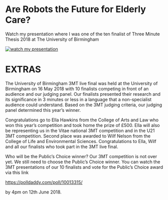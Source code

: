

# Are Robots the Future for Elderly Care?

Watch my presentation where I was one of the ten finalist 
of Three Minute Thesis 2018 at The University of Birmingham

[![watch my presentation](https://raw.githubusercontent.com/mxochicale/3mt/master/docs/video/images/videoimage01.png)](https://www.youtube.com/watch?v=07ewRYcS-0g)



# EXTRAS
The University of Birmingham 3MT live final was held at the University of Birmingham 
on 16 May 2018 with 10 finalists competing in front of an audience and our judging panel. 
Our finalists presented their research and its significance in 3 minutes 
or less in a language that a non-specialist audience could understand. 
Based on the 3MT judging criteria, our judging panel determined this year’s winner. 

Congratulations go to Ella Hawkins from the College of Arts and Law who won this year’s competition 
and took home the prize of £500. Ella will also be representing us in the Vitae national 
3MT competition and in the U21 3MT competition.  Second place was awarded to Wilf Nelson 
from the College of Life and Environmental Sciences. 
Congratulations to Ella, Wilf and all our finalists who took part in the 3MT live final. 

Who will be the Public’s Choice winner? 
Our 3MT competition is not over yet. We still need to choose the Public’s Choice winner. 
You can watch the 3MT presentations of our 10 finalists and vote 
for the Public’s Choice award via this link 

https://polldaddy.com/poll/10013315/

by 4pm on 12th June 2018.


